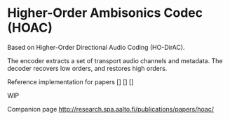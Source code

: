 # Higher-Order Ambisonics Codec (HOAC)

Based on Higher-Order Directional Audio Coding (HO-DirAC).

The encoder extracts a set of transport audio channels and metadata.
The decoder recovers low orders, and restores high orders.

Reference implementation for papers
[]
[]
[]

WIP

Companion page http://research.spa.aalto.fi/publications/papers/hoac/

